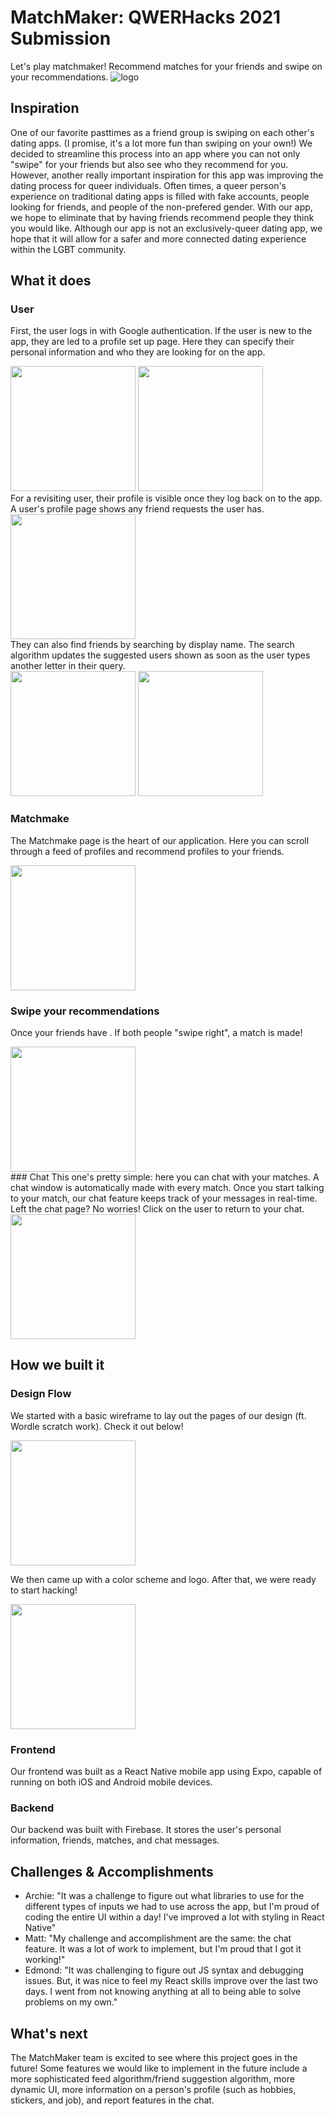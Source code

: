# MatchMaker: QWERHacks 2021 Submission
Let's play matchmaker! Recommend matches for your friends and swipe on your recommendations.
![logo](https://cdn.discordapp.com/attachments/934346810644897853/934808684951916624/iPhone_11_Pro.png)
## Inspiration
One of our favorite pasttimes as a friend group is swiping on each other's dating apps. (I promise, it's a lot more fun than swiping on your own!) We decided to streamline this process into an app where you can not only "swipe" for your friends but also see who they recommend for you. However, another really important inspiration for this app was improving the dating process for queer individuals. Often times, a queer person's experience on traditional dating apps is filled with fake accounts, people looking for friends, and people of the non-prefered gender. With our app, we hope to eliminate that by having friends recommend people they think you would like. Although our app is not an exclusively-queer dating app, we hope that it will allow for a safer and more connected dating experience within the LGBT community.

## What it does

### User
First, the user logs in with Google authentication. If the user is new to the app, they are led to a profile set up page. Here they can specify their personal information and who they are looking for on the app.
<div>
<img src="https://cdn.discordapp.com/attachments/934346810644897853/934836635940585472/IMG_3951.PNG" width="200"/>
<img src="https://cdn.discordapp.com/attachments/934346810644897853/934837985973764218/0D84B420-B96C-4F9A-9BE1-ED474A0DE839.png" width="200"/>
</div>
For a revisiting user, their profile is visible once they log back on to the app. A user's profile page shows any friend requests the user has. 
<div>
<img src="https://cdn.discordapp.com/attachments/934346810644897853/934836636167053312/IMG_3952.PNG" width="200"/>
</div>
  They can also find friends by searching by display name. The search algorithm updates the suggested users shown as soon as the user types another letter in their query.
<div>
<img src="https://cdn.discordapp.com/attachments/934346810644897853/934836635709882458/IMG_3954.PNG" width="200"/>
<img src="https://cdn.discordapp.com/attachments/934346810644897853/934836635772784690/IMG_3953.PNG" width="200"/>
</div>

### Matchmake
The Matchmake page is the heart of our application. Here you can scroll through a feed of profiles and recommend profiles to your friends.
<div>
<img src="https://cdn.discordapp.com/attachments/934346810644897853/934836638595563540/IMG_3957.PNG" width="200"/>
</div>

### Swipe your recommendations
Once your friends have . If both people "swipe right", a match is made!
<div>
<img src="https://cdn.discordapp.com/attachments/934346810644897853/934836636871720981/IMG_3955.PNG" width="200"/>
</div>
### Chat
This one's pretty simple: here you can chat with your matches. A chat window is automatically made with every match. Once you start talking to your match, our chat feature keeps track of your messages in real-time. Left the chat page? No worries! Click on the user to return to your chat.
<div>
<img src="https://cdn.discordapp.com/attachments/934346810644897853/934836635642789978/IMG_0132.JPEG" width="200"/>
</div>

## How we built it

### Design Flow
We started with a basic wireframe to lay out the pages of our design (ft. Wordle scratch work). Check it out below!
<div>
<img src="https://cdn.discordapp.com/attachments/934346810644897853/934811105484767292/unknown.png" width="200"/>
</div>

We then came up with a color scheme and logo. After that, we were ready to start hacking!
<div>
<img src="https://cdn.discordapp.com/attachments/934346810644897853/934812095273390100/logo.png" width="200"/>
  </div>

### Frontend
Our frontend was built as a React Native mobile app using Expo, capable of running on both iOS and Android mobile devices. 

### Backend
Our backend was built with Firebase. It stores the user's personal information, friends, matches, and chat messages.

## Challenges & Accomplishments
* Archie: "It was a challenge to figure out what libraries to use for the different types of inputs we had to use across the app, but I'm proud of coding the entire UI within a day! I've improved a lot with styling in React Native"
* Matt: "My challenge and accomplishment are the same: the chat feature. It was a lot of work to implement, but I'm proud that I got it working!"
* Edmond: "It was challenging to figure out JS syntax and debugging issues. But, it was nice to feel my React skills improve over the last two days. I went from not knowing anything at all to being able to solve problems on my own."

## What's next
The MatchMaker team is excited to see where this project goes in the future! Some features we would like to implement in the future include a more sophisticated feed algorithm/friend suggestion algorithm, more dynamic UI, more information on a person's profile (such as hobbies, stickers, and job), and report features in the chat.
